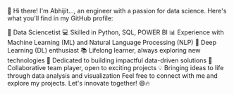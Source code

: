👋 Hi there! I'm Abhijit..., an engineer with a passion for data science. Here's what you'll find in my GitHub profile:

🚀 Data Sciencetist
💻 Skilled in Python, SQL, POWER BI
📊 Experience with Machine Learning (ML) and Natural Language Processing (NLP)
🔬 Deep Learning (DL) enthusiast
📚 Lifelong learner, always exploring new technologies
🌟 Dedicated to building impactful data-driven solutions
👥 Collaborative team player, open to exciting projects
💡 Bringing ideas to life through data analysis and visualization
Feel free to connect with me and explore my projects. Let's innovate together! 😄🔥
